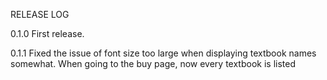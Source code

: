 RELEASE LOG

0.1.0 First release. 

0.1.1 Fixed the issue of font size too large when displaying textbook names somewhat. When going to the buy page, now every textbook is listed